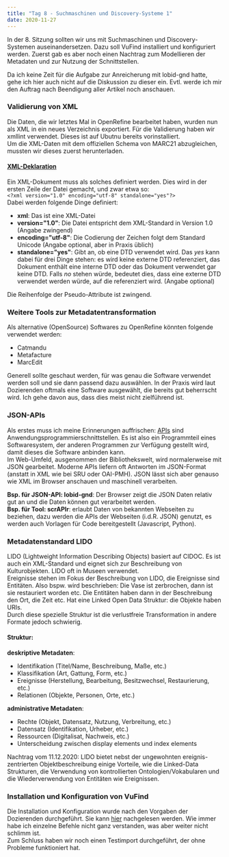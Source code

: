 ```yaml
---
title: "Tag 8 - Suchmaschinen und Discovery-Systeme 1"
date: 2020-11-27
---
```


In der 8. Sitzung sollten wir uns mit Suchmaschinen und Discovery-Systemen auseinandersetzen. Dazu soll VuFind installiert und konfiguriert werden. Zuerst gab es aber noch einen Nachtrag zum Modellieren der Metadaten und zur Nutzung der Schnittstellen.

Da ich keine Zeit für die Aufgabe zur Anreicherung mit lobid-gnd hatte, gehe ich hier auch nicht auf die Diskussion zu dieser ein. Evtl. werde ich mir den Auftrag nach Beendigung aller Artikel noch anschauen. 

### Validierung von XML
Die Daten, die wir letztes Mal in OpenRefine bearbeitet haben, wurden nun als XML in ein neues Verzeichnis exportiert. Für die Validierung haben wir xmllint verwendet. Dieses ist auf Ubutnu bereits vorinstalliert.  
Um die XML-Daten mit dem offiziellen Schema von MARC21 abzugleichen, mussten wir dieses zuerst herunterladen. 

#### [XML-Deklaration](https://de.wikipedia.org/wiki/XML-Deklaration)
Ein XML-Dokument muss als solches definiert werden. Dies wird in der ersten Zeile der Datei gemacht, und zwar etwa so:  
 ``` <?xml version="1.0" encoding="utf-8" standalone="yes"?>  ```  
 Dabei werden folgende Dinge definiert:  
 * **xml**: Das ist eine XML-Datei  
 * **version="1.0"**: Die Datei entspricht dem XML-Standard in Version 1.0 (Angabe zwingend)  
 * **encoding="utf-8"**: Die Codierung der Zeichen folgt dem Standard Unicode (Angabe optional, aber in Praxis üblich)  
 * **standalone="yes"**: Gibt an, ob eine DTD verwendet wird. Das *yes* kann dabei für drei Dinge stehen: es wird keine externe DTD referenziert, das Dokument enthält eine interne DTD oder das Dokument verwendet gar keine DTD. Falls *no* stehen würde, bedeutet dies, dass eine externe DTD verwendet werden würde, auf die referenziert wird. (Angabe optional)  
 
Die Reihenfolge der Pseudo-Attribute ist zwingend. 
 
### Weitere Tools zur Metadatentransformation  
Als alternative (OpenSource) Softwares zu OpenRefine könnten folgende verwendet werden:  
 * Catmandu  
 * Metafacture  
 * MarcEdit 

Generell sollte geschaut werden, für was genau die Software verwendet werden soll und sie dann passend dazu auswählen. In der Praxis wird laut Dozierenden oftmals eine Software ausgewählt, die bereits gut beherrscht wird. Ich gehe davon aus, dass dies meist nicht zielführend ist. 

### JSON-APIs
Als erstes muss ich meine Erinnerungen auffrischen: [APIs](https://de.wikipedia.org/wiki/Programmierschnittstelle#:~:text=Eine%20Programmierschnittstelle%20(auch%20Anwendungsschnittstelle%2C%20genauer,einem%20Softwaresystem%20anderen%20Programmen%20zur)) sind Anwendungsprogrammierschnittstellen. Es ist also ein Programmteil eines Softwaresystem, der anderen Programmen zur Verfügung gestellt wird, damit dieses die Software anbinden kann.  
Im Web-Umfeld, ausgenommen der Bibliothekswelt, wird normalerweise mit JSON gearbeitet. Moderne APIs liefern oft Antworten im JSON-Format (anstatt in XML wie bei SRU oder OAI-PMH). JSON lässt sich aber genauso wie XML im Browser anschauen und maschinell verarbeiten. 

**Bsp. für JSON-API: lobid-gnd**: Der Browser zeigt die JSON Daten relativ gut an und die Daten können gut verarbeitet werden.  
**Bsp. für Tool: scrAPIr**: erlaubt Daten von bekannten Webseiten zu beziehen, dazu werden die APIs der Webseiten (i.d.R. JSON) genutzt, es werden auch Vorlagen für Code bereitgestellt (Javascript, Python).

### Metadatenstandard LIDO
LIDO (Lightweight Information Describing Objects) basiert auf CIDOC. Es ist auch ein XML-Standard und eignet sich zur Beschreibung von Kulturobjekten. LIDO oft in Museen verwendet.  
Ereignisse stehen im Fokus der Beschreibung von LIDO, die Ereignisse sind Entitäten. Also bspw. wird beschrieben: Die Vase ist zerbrochen, dann ist sie restauriert worden etc. Die Entitäten haben dann in der Beschreibung den Ort, die Zeit etc. Hat eine Linked Open Data Struktur: die Objekte haben URIs.  
Durch diese spezielle Struktur ist die verlustfreie Transformation in andere Formate jedoch schwierig.  

#### Struktur: 
**deskriptive Metadaten**:  
* Identifikation (Titel/Name, Beschreibung, Maße, etc.)
* Klassifikation (Art, Gattung, Form, etc.)
* Ereignisse (Herstellung, Bearbeitung, Besitzwechsel, Restaurierung, etc.)
* Relationen (Objekte, Personen, Orte, etc.)  

**administrative Metadaten**:  
* Rechte (Objekt, Datensatz, Nutzung, Verbreitung, etc.)
* Datensatz (Identifikation, Urheber, etc.)
* Ressourcen (Digitalisat, Nachweis, etc.)
* Unterscheidung zwischen display elements und index elements

Nachtrag vom 11.12.2020: LIDO bietet nebst der ungewohnten ereignis-zentrierten Objektbeschreibung einige Vorteile, wie die Linked-Data Strukturen, die Verwendung von kontrollierten Ontologien/Vokabularen und die Wiederverwendung von Entitäten wie Ereignissen.

### Installation und Konfiguration von VuFind
Die Installation und Konfiguration wurde nach den Vorgaben der Dozierenden durchgeführt. Sie kann [hier](https://bain.felixlohmeier.de/#/06_suchmaschinen-und-discovery-systeme?id=installation-vufind-701) nachgelesen werden. Wie immer habe ich einzelne Befehle nicht ganz verstanden, was aber weiter nicht schlimm ist.  
Zum Schluss haben wir noch einen Testimport durchgeführt, der ohne Probleme funktioniert hat. 
